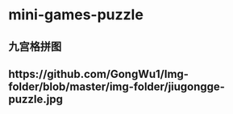 # mini-games-puzzle

<h2>九宫格拼图<h2>
https://github.com/GongWu1/Img-folder/blob/master/img-folder/jiugongge-puzzle.jpg
